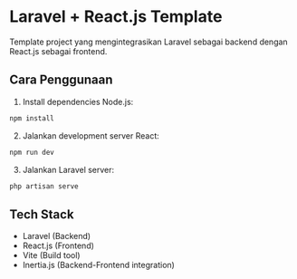 # Laravel + React.js Template

Template project yang mengintegrasikan Laravel sebagai backend dengan React.js sebagai frontend.

## Cara Penggunaan

1. Install dependencies Node.js:
```bash
npm install
```

2. Jalankan development server React:
```bash
npm run dev
```

3. Jalankan Laravel server:
```bash
php artisan serve
```

## Tech Stack
- Laravel (Backend)
- React.js (Frontend)
- Vite (Build tool)
- Inertia.js (Backend-Frontend integration)